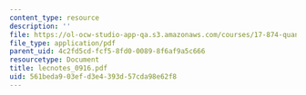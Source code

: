```yaml
---
content_type: resource
description: ''
file: https://ol-ocw-studio-app-qa.s3.amazonaws.com/courses/17-874-quantitative-research-methods-multivariate-spring-2004/561beda903efd3e4393d57cda98e62f8_lecnotes_0916.pdf
file_type: application/pdf
parent_uid: 4c2fd5cd-fcf5-8fd0-0089-8f6af9a5c666
resourcetype: Document
title: lecnotes_0916.pdf
uid: 561beda9-03ef-d3e4-393d-57cda98e62f8
---
```

